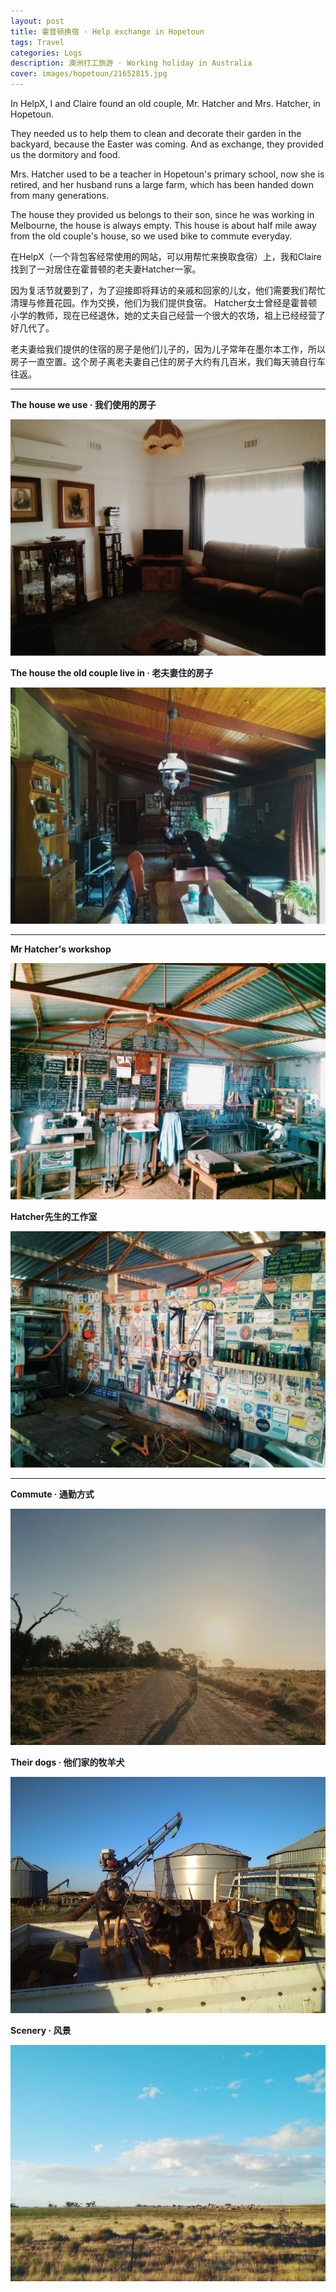 ```yaml
---
layout: post
title: 霍普顿换宿 · Help exchange in Hopetoun
tags: Travel
categories: Logs
description: 澳洲打工旅游 · Working holiday in Australia
cover: images/hopetoun/21652815.jpg
---
```


In HelpX, I and Claire found an old couple, Mr. Hatcher and Mrs. Hatcher, in Hopetoun.

They needed us to help them to clean and decorate their garden in the backyard, because the Easter was coming. And as exchange, they provided us the dormitory and food.

Mrs. Hatcher used to be a teacher in Hopetoun's primary school, now she is retired, and her husband runs a large farm, which has been handed down from many generations.

The house they provided us belongs to their son, since he was working in Melbourne, the house is always empty. This house is about half mile away from the old couple's house, so we used bike to commute everyday.

在HelpX（一个背包客经常使用的网站，可以用帮忙来换取食宿）上，我和Claire找到了一对居住在霍普顿的老夫妻Hatcher一家。

因为复活节就要到了，为了迎接即将拜访的亲戚和回家的儿女，他们需要我们帮忙清理与修葺花园。作为交换，他们为我们提供食宿。
Hatcher女士曾经是霍普顿小学的教师，现在已经退休，她的丈夫自己经营一个很大的农场，祖上已经经营了好几代了。

老夫妻给我们提供的住宿的房子是他们儿子的，因为儿子常年在墨尔本工作，所以房子一直空置。这个房子离老夫妻自己住的房子大约有几百米，我们每天骑自行车往返。

---

**The house we use · 我们使用的房子**

![hopetoun1](/images/hopetoun/503315119.jpg)

**The house the old couple live in · 老夫妻住的房子**

![hopetoun4](/images/hopetoun/1246712610.jpg)

---

**Mr Hatcher's workshop**

![hopetoun2](/images/hopetoun/21652815.jpg)

**Hatcher先生的工作室**

![hopetoun3](/images/hopetoun/2086570178.jpg)

---

**Commute · 通勤方式**

![hopetoun6](/images/hopetoun/2053658745.jpg)

**Their dogs · 他们家的牧羊犬**

![hopetoun5](/images/hopetoun/20170410.jpg)

**Scenery · 风景**

![hopetoun5](/images/hopetoun/1148272684.jpg)









